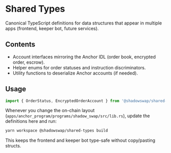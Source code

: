 # Shared Types

Canonical TypeScript definitions for data structures that appear in multiple apps (frontend, keeper bot, future services).

## Contents

- Account interfaces mirroring the Anchor IDL (order book, encrypted order, escrow).
- Helper enums for order statuses and instruction discriminators.
- Utility functions to deserialize Anchor accounts (if needed).

## Usage

```ts
import { OrderStatus, EncryptedOrderAccount } from '@shadowswap/shared-types';
```

Whenever you change the on-chain layout (`apps/anchor_program/programs/shadow_swap/src/lib.rs`), update the definitions here and run:

```bash
yarn workspace @shadowswap/shared-types build
```

This keeps the frontend and keeper bot type-safe without copy/pasting structs.
